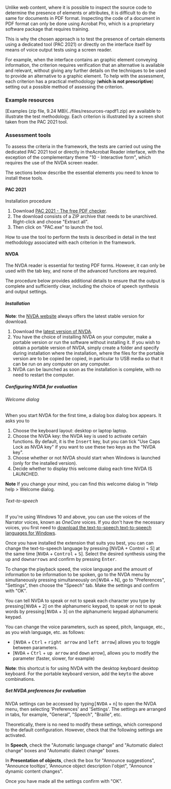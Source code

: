 Unlike web content, where it is possible to inspect the source code to determine the presence of elements or attributes, it is difficult to do the same for documents in PDF format.
Inspecting the code of a document in PDF format can only be done using <span lang="en">Acrobat Pro</span>, which is a proprietary software package that requires training. 

This is why the chosen approach is to test the presence of certain elements using a dedicated tool (PAC 2021) or directly on the interface itself by means of voice output tests using a screen reader.

For example, when the interface contains an graphic element conveying information, the criterion requires verification that an alternative is available and relevant, without giving any further details on the techniques to be used to provide an alternative to a graphic element. To help with the assessment, each criterion has a practical methodology (**which is not prescriptive**) setting out a possible method of assessing the criterion.

### Example resources

[Examples (zip file, 9.24 MB)(../files/resources-rapdf1.zip) are available to illustrate the test methodology. Each criterion is illustrated by a screen shot taken from the PAC 2021 tool.


### Assessment tools

To assess the criteria in the framework, the tests are carried out using the dedicated PAC 2021 tool or directly in the<span lang="en">Acrobat Reader</span> interface, with the exception of the complementary theme "10 - Interactive form", which requires the use of the NVDA screen reader.

The sections below describe the essential elements you need to know to install these tools.

#### PAC 2021
Installation procedure

1. Download [PAC 2021 - The free PDF checker](https://pdfua.foundation/fr/pac-2021-le-verificateur-pdf-gratuit/).
2. The download consists of a ZIP archive that needs to be unarchived. Right-click and choose "Extract all".
3. Then click on "PAC.exe" to launch the tool.

How to use the tool to perform the tests is described in detail in the test methodology associated with each criterion in the framework.

#### NVDA

The NVDA reader is essential for testing PDF forms. However, it can only be used with the tab key, and none of the advanced functions are required.

The procedure below provides additional details to ensure that the output is complete and sufficiently clear, including the choice of speech synthesis and output settings.

##### Installation

**Note**: the [NVDA website](https://www.nvda-fr.org/)
always offers the latest stable version for download.

1.  Download the [latest version of NVDA](https://www.nvda-fr.org/cat.php?id=2).
1.  You have the choice of installing NVDA on your computer,
    make a portable version or run the software without
    installing it. If you wish to obtain a portable version of
    NVDA, simply create a folder and specify during installation where the
    installation, where the files for the portable version are to be copied
    be copied, in particular to USB media so that it can be run on any computer
    on any computer.
1.  NVDA can be launched as soon as the installation is complete, with no need to restart the computer.

##### Configuring NVDA for evaluation

###### Welcome dialog

When you start NVDA for the first time, a dialog box
dialog box appears. It asks you to

1.  Choose the keyboard layout: desktop or laptop
    laptop.
2.  Choose the NVDA key: the NVDA key is used to activate certain functions. By default, it is the <kbd>Insert</kbd> key, but you can tick "Use Caps Lock as NVDA key" if you want to use these two keys as the "NVDA key".
3.  Choose whether or not NVDA should start when Windows is launched
    (only for the installed version).
4.  Decide whether to display this welcome dialog each time
    NVDA IS LAUNCHED.

**Note** If you change your mind, you can find this welcome dialog in "Help
help &gt; Welcome dialog.

###### Text-to-speech

If you're using Windows 10 and above, you can use the voices of the
Narrator voices, known as *OneCore* voices. If you don't have
the necessary voices, you first need to [download the text-to-speech
text-to-speech languages for
Windows](https://support.office.com/fr-fr/article/T%C3%A9l%C3%A9charger-les-langues-de-synth%C3%A8se-vocale-pour-Windows-10-d5a6b612-b3ae-423f-afa5-4f6caf1ec5d3).

Once you have installed the extension that suits you best, you can
can change the text-to-speech language by pressing [NVDA + Control + S] at the same time
[<kbd>NVDA</kbd> + <kbd>Control</kbd> + <kbd>S</kbd>]. Select the desired synthesis using the
<kbd>up</kbd> and <kbd>down</kbd><kbd>arrows</kbd> and confirm by pressing <kbd>Enter</kbd>.

To change the playback speed, the voice language and the amount of information to be
information to be spoken, go to the NVDA menu by simultaneously pressing
simultaneously on<kbd>[NVDA</kbd> + </kbd>N</kbd>], go to "Preferences",
"Settings", then choose the "Speech" tab. Make the
settings and confirm with "OK".

You can tell NVDA to speak or not to speak each character you type
by pressing<kbd>[NVDA</kbd> + <kbd>2</kbd>] on the alphanumeric keypad, to speak or not to speak
words by pressing<kbd>[NVDA</kbd> + <kbd>3</kbd>] on the alphanumeric keypad
alphanumeric keypad.

You can change the voice parameters, such as speed, pitch, language, etc., as you wish
language, etc. as follows:

-  <kbd>[NVDA</kbd> + <kbd>Ctrl</kbd> + <kbd>right arrow</kbd> and <kbd>left arrow</kbd>] allows you to
    toggle between parameters.
-   [<kbd>NVDA</kbd> + <kbd>Ctrl</kbd> + <kbd>up arrow</kbd> and <kbd>down</kbd> arrow], allows you to modify the
    parameter (faster, slower, for example)

**Note**: this shortcut is for using NVDA with the desktop keyboard
desktop keyboard. For the portable keyboard version, add the
key<kbd>to</kbd> the above combinations.

##### Set NVDA preferences for evaluation

NVDA settings can be accessed by typing<kbd>[NVDA</kbd> + <kbd>n</kbd>] to open the NVDA
menu, then selecting 'Preferences' and 'Settings'. The
settings are arranged in tabs, for example,
"General", "Speech", "Braille", etc.

Theoretically, there is no need to modify these settings, which
correspond to the default configuration. However, check that the following
settings are activated.

In **Speech**, check the "Automatic language change" and "Automatic dialect change" boxes
and "Automatic dialect change" boxes.

In **Presentation of objects**, check the box for "Announce suggestions",
"Announce tooltips', 'Announce object description
l\'objet", "Announce dynamic content changes".

Once you have made all the settings
confirm with "OK".


